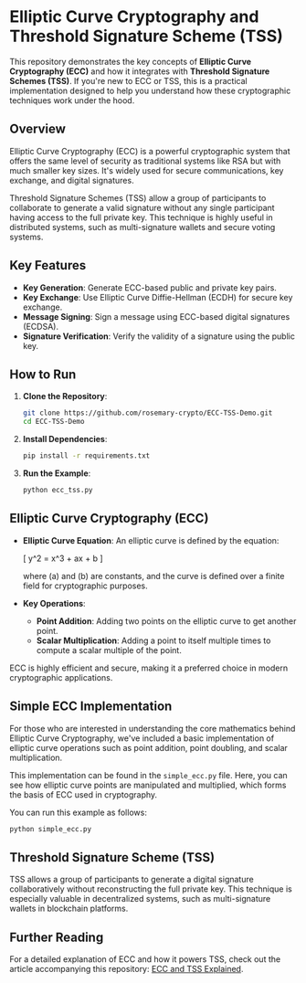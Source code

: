 # Elliptic Curve Cryptography and Threshold Signature Scheme (TSS)

This repository demonstrates the key concepts of **Elliptic Curve Cryptography (ECC)** and how it integrates with **Threshold Signature Schemes (TSS)**. If you're new to ECC or TSS, this is a practical implementation designed to help you understand how these cryptographic techniques work under the hood.

## Overview

Elliptic Curve Cryptography (ECC) is a powerful cryptographic system that offers the same level of security as traditional systems like RSA but with much smaller key sizes. It's widely used for secure communications, key exchange, and digital signatures.

Threshold Signature Schemes (TSS) allow a group of participants to collaborate to generate a valid signature without any single participant having access to the full private key. This technique is highly useful in distributed systems, such as multi-signature wallets and secure voting systems.

## Key Features

- **Key Generation**: Generate ECC-based public and private key pairs.
- **Key Exchange**: Use Elliptic Curve Diffie-Hellman (ECDH) for secure key exchange.
- **Message Signing**: Sign a message using ECC-based digital signatures (ECDSA).
- **Signature Verification**: Verify the validity of a signature using the public key.

## How to Run

1. **Clone the Repository**:

   ```bash
   git clone https://github.com/rosemary-crypto/ECC-TSS-Demo.git
   cd ECC-TSS-Demo
   ```

2. **Install Dependencies**:

   ```bash
   pip install -r requirements.txt
   ```

3. **Run the Example**:

   ```bash
   python ecc_tss.py
   ```

## Elliptic Curve Cryptography (ECC)

- **Elliptic Curve Equation**: An elliptic curve is defined by the equation:

  \[
  y^2 = x^3 + ax + b
  \]

  where \(a\) and \(b\) are constants, and the curve is defined over a finite field for cryptographic purposes.

- **Key Operations**:
  - **Point Addition**: Adding two points on the elliptic curve to get another point.
  - **Scalar Multiplication**: Adding a point to itself multiple times to compute a scalar multiple of the point.

ECC is highly efficient and secure, making it a preferred choice in modern cryptographic applications.

## Simple ECC Implementation

For those who are interested in understanding the core mathematics behind Elliptic Curve Cryptography, we've included a basic implementation of elliptic curve operations such as point addition, point doubling, and scalar multiplication.

This implementation can be found in the `simple_ecc.py` file. Here, you can see how elliptic curve points are manipulated and multiplied, which forms the basis of ECC used in cryptography.

You can run this example as follows:

```bash
python simple_ecc.py
```

## Threshold Signature Scheme (TSS)

TSS allows a group of participants to generate a digital signature collaboratively without reconstructing the full private key. This technique is especially valuable in decentralized systems, such as multi-signature wallets in blockchain platforms.

## Further Reading

For a detailed explanation of ECC and how it powers TSS, check out the article accompanying this repository: [ECC and TSS Explained](https://rosemary-crypto.github.io/an-introduction-to-threshold-signature-schemes/).